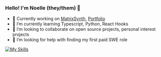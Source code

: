 ### Hello! I'm Noelle (they/them) 👋

- 🔭 Currently working on [MatrixSynth](https://github.com/noellehuchette/matrixsynth), [Portfolio](https://noellehuchette.dev)
- 🌱 I’m currently learning Typescript, Python, React Hooks
- 👯 I’m looking to collaborate on open source projects, personal interest projects
- 🤔 I’m looking for help with finding my first paid SWE role

[![My Skills](https://skillicons.dev/icons?i=js,html,css,py,java,ts,bootstrap,firebase,git,materialui,nodejs,postgres,react,redux,regex)](https://skillicons.dev)

